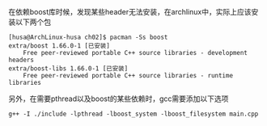 在依赖boost库时候，发现某些header无法安装，在archlinux中，实际上应该安装以下两个包
```
[husa@ArchLinux-husa ch02]$ pacman -Ss boost
extra/boost 1.66.0-1 [已安装]
    Free peer-reviewed portable C++ source libraries - development headers
extra/boost-libs 1.66.0-1 [已安装]
    Free peer-reviewed portable C++ source libraries - runtime libraries

```

另外，在需要pthread以及boost的某些依赖时，gcc需要添加以下选项

```
g++ -I ./include -lpthread -lboost_system -lboost_filesystem main.cpp
```